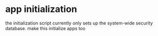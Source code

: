 # app initialization

the initialization script currently only sets up the system-wide security database.  make this initialize apps too
